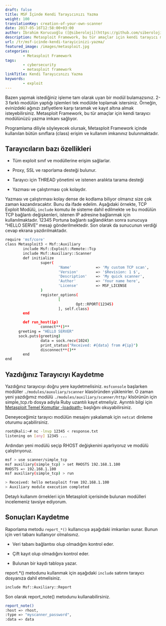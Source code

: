 ```yaml
---
draft: false
title: MSF İçinde Kendi Tarayıcınızı Yazma
weight: 100
translationKey: creation-of-your-own-scanner
date: 2017-05-16T12:58:00+03:00
author: İbrahim Korucuoğlu ([@siberoloji](https://github.com/siberoloji))
description: Metasploit Framework, bu tür amaçlar için kendi tarayıcı modülünüzü yazma imkanı sağlıyor.
url: /tr/msf-icinde-kendi-tarayicinizi-yazma/
featured_image: /images/metasploit.jpg
categories:
        - Metasploit Framework
tags:
        - cybersecurity
        - metasploit framework
linkTitle: Kendi Tarayıcınızı Yazma
keywords:
        - exploit
---
```

Bazen yapmak istediğiniz işleme tam olarak uyan bir modül bulamazsınız. 2-3 farklı modülün yaptığı işlemleri tek modülde toplamak istersiniz. Örneğin, evinizdeki ağınızı zafiyetlere karşı taramak ve kayıt altına almak isteyebilirsiniz. Metasploit Framework, bu tür amaçlar için kendi tarayıcı modülünüzü yazma imkanı sağlıyor.

Programlama diliyle söyleyecek olursak, Metasploit Framework içinde kullanılan bütün sınıflara (class) erişim ve kullanım imkanınız bulunmaktadır.

## Tarayıcıların bazı özellikleri

* Tüm exploit sınıf ve modüllerine erişim sağlarlar.

* Proxy, SSL ve raporlama desteği bulunur.

* Tarayıcı için THREAD yönetimi ve istenen aralıkta tarama desteği

* Yazması ve çalıştırması çok kolaydır.

Yazması ve çalıştırması kolay dense de kodlama biliyor olmanız size çok zaman kazandıracaktır. Bunu da ifade edelim. Aşağıdaki örnekte, TCP Exploit Modülü, `include` komutu ile sisteme dahil edilmekte ve bu modülün TCP bağlantı değişkenleri, istenen IP adresine bağlanmak için kullanılmaktadır. 12345 Portuna bağlantı sağlandıktan sonra sunucuya “HELLO SERVE” mesajı gönderilmektedir. Son olarak da sunucunun verdiği cevap ekrana yazdırılmaktadır.

```bash
require 'msf/core'
class Metasploit3 < Msf::Auxiliary
        include Msf::Exploit::Remote::Tcp
        include Msf::Auxiliary::Scanner
        def initialize
                super(
                        'Name'           => 'My custom TCP scan',
                        'Version'        => '$Revision: 1 $',
                        'Description'    => 'My quick scanner',
                        'Author'         => 'Your name here',
                        'License'        => MSF_LICENSE
                )
                register_options(
                        [
                                Opt::RPORT(12345)
                        ], self.class)
        end

        def run_host(ip)
                connect**()**
      greeting = "HELLO SERVER" 
      sock.puts(greeting)
                data = sock.recv(1024)
                print_status("Received: #{data} from #{ip}")
                disconnect**()**
        end
end
```

## Yazdığınız Tarayıcıyı Kaydetme

Yazdığınız tarayıcıyı doğru yere kaydetmelisiniz. `msfconsole` başlarken modüller `./modules/auxuliary/scanner` klasöründen yüklenirler. O zaman yeni yazdığımız modülü `./modules/auxiliary/scanner/http/` klsörünün için simple_tcp.rb dosya adıyla Ruby uzantılı kayıt etmeliyiz. Ayrıntılı bilgi için [Metasploit Temel Komutlar -loadpath-](/tr/metasploit-framework-temel-komutlar/#loadpath) başlığını okuyabilirsiniz.

Deneyeceğimiz tarayıcı modülün mesajını yakalamak için `netcat` dinleme oturumu açabilirsiniz.

```bash
root@kali:~# nc -lnvp 12345 < response.txt
listening on [any] 12345 ...
```

Ardından yeni modülü seçip RHOST değişkenini ayarlıyoruz ve modülü çalıştırıyoruz.

```bash
msf > use scanner/simple_tcp
msf auxiliary(simple_tcp) > set RHOSTS 192.168.1.100
RHOSTS => 192.168.1.100
msf auxiliary(simple_tcp) > run

> Received: hello metasploit from 192.168.1.100
> Auxiliary module execution completed
```

Detaylı kullanım örnekleri için Metasploit içerisinde bulunan modülleri incelemeniz tavsiye ediyorum.

## Sonuçları Kaydetme

Raporlama metodu `report_*()` kullanıcıya aşağıdaki imkanları sunar. Bunun için veri tabanı kullanıyor olmalısınız.

* Veri tabanı bağlantısı olup olmadığını kontrol eder.

* Çift kayıt olup olmadığını kontrol eder.

* Bulunan bir kaydı tabloya yazar.

report.*() metodunu kullanmak için aşağıdaki `include` satırını tarayıcı dosyanıza dahil etmelisiniz.

```bash
include Msf::Auxiliary::Report
```

Son olarak report_note() metodunu kullanabilirsiniz.

```bash
report_note()
:host => rhost,
:type => "myscanner_password",
:data => data
```
